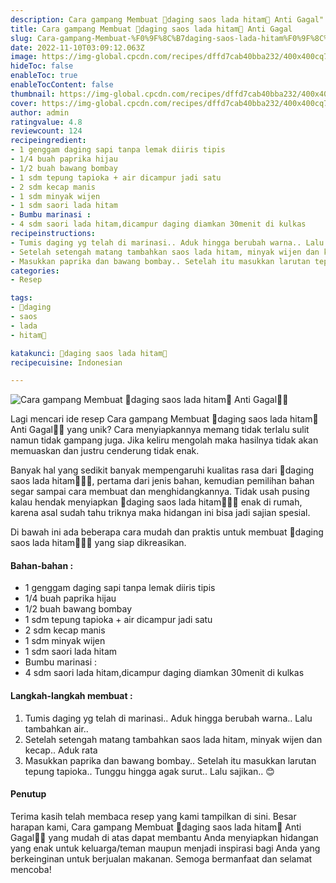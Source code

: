 ```yaml
---
description: Cara gampang Membuat 🌷daging saos lada hitam🌷 Anti Gagal"
title: Cara gampang Membuat 🌷daging saos lada hitam🌷 Anti Gagal
slug: Cara-gampang-Membuat-%F0%9F%8C%B7daging-saos-lada-hitam%F0%9F%8C%B7-Anti-Gagal
date: 2022-11-10T03:09:12.063Z
image: https://img-global.cpcdn.com/recipes/dffd7cab40bba232/400x400cq70/photo.jpg
hideToc: false
enableToc: true
enableTocContent: false
thumbnail: https://img-global.cpcdn.com/recipes/dffd7cab40bba232/400x400cq70/photo.jpg
cover: https://img-global.cpcdn.com/recipes/dffd7cab40bba232/400x400cq70/photo.jpg
author: admin
ratingvalue: 4.8
reviewcount: 124
recipeingredient:
- 1 genggam daging sapi tanpa lemak diiris tipis
- 1/4 buah paprika hijau
- 1/2 buah bawang bombay
- 1 sdm tepung tapioka + air dicampur jadi satu
- 2 sdm kecap manis
- 1 sdm minyak wijen
- 1 sdm saori lada hitam
- Bumbu marinasi :
- 4 sdm saori lada hitam,dicampur daging diamkan 30menit di kulkas
recipeinstructions:
- Tumis daging yg telah di marinasi.. Aduk hingga berubah warna.. Lalu tambahkan air..
- Setelah setengah matang tambahkan saos lada hitam, minyak wijen dan kecap.. Aduk rata
- Masukkan paprika dan bawang bombay.. Setelah itu masukkan larutan tepung tapioka.. Tunggu hingga agak surut.. Lalu sajikan.. 😊
categories:
- Resep

tags:
- 🌷daging
- saos
- lada
- hitam🌷

katakunci: 🌷daging saos lada hitam🌷
recipecuisine: Indonesian

---
```


![Cara gampang Membuat 🌷daging saos lada hitam🌷 Anti Gagal👩‍🍳](https://img-global.cpcdn.com/recipes/dffd7cab40bba232/400x400cq70/photo.jpg)

Lagi mencari ide resep Cara gampang Membuat 🌷daging saos lada hitam🌷 Anti Gagal👩‍🍳 yang unik? Cara menyiapkannya memang tidak terlalu sulit namun tidak gampang juga. Jika keliru mengolah maka hasilnya tidak akan memuaskan dan justru cenderung tidak enak.

Banyak hal yang sedikit banyak mempengaruhi kualitas rasa dari 🌷daging saos lada hitam🌷👩‍🍳, pertama dari jenis bahan, kemudian pemilihan bahan segar sampai cara membuat dan menghidangkannya. Tidak usah pusing kalau hendak menyiapkan 🌷daging saos lada hitam🌷👩‍🍳 enak di rumah, karena asal sudah tahu triknya maka hidangan ini bisa jadi sajian spesial.

Di bawah ini ada beberapa cara mudah dan praktis untuk membuat 🌷daging saos lada hitam🌷👩‍🍳 yang siap dikreasikan.

<!--inarticleads1-->

#### Bahan-bahan :

- 1 genggam daging sapi tanpa lemak diiris tipis
- 1/4 buah paprika hijau
- 1/2 buah bawang bombay
- 1 sdm tepung tapioka + air dicampur jadi satu
- 2 sdm kecap manis
- 1 sdm minyak wijen
- 1 sdm saori lada hitam
- Bumbu marinasi :
- 4 sdm saori lada hitam,dicampur daging diamkan 30menit di kulkas

<!--inarticleads2-->

#### Langkah-langkah membuat :

1. Tumis daging yg telah di marinasi.. Aduk hingga berubah warna.. Lalu tambahkan air..
1. Setelah setengah matang tambahkan saos lada hitam, minyak wijen dan kecap.. Aduk rata
1. Masukkan paprika dan bawang bombay.. Setelah itu masukkan larutan tepung tapioka.. Tunggu hingga agak surut.. Lalu sajikan.. 😊

#### Penutup

Terima kasih telah membaca resep yang kami tampilkan di sini. Besar harapan kami, Cara gampang Membuat 🌷daging saos lada hitam🌷 Anti Gagal👩‍🍳 yang mudah di atas dapat membantu Anda menyiapkan hidangan yang enak untuk keluarga/teman maupun menjadi inspirasi bagi Anda yang berkeinginan untuk berjualan makanan. Semoga bermanfaat dan selamat mencoba!